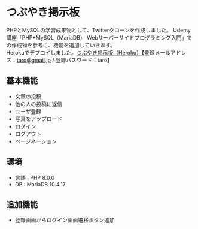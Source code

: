 # つぶやき掲示板  
PHPとMySQLの学習成果物として、Twitterクローンを作成しました。
Udemy講座「PHP+MySQL（MariaDB） Webサーバーサイドプログラミング入門」での作成物を参考に、機能を追加していきます。  
Herokuでデプロイしました。[つぶやき掲示板（Heroku）](https://tsubuyaki-board.herokuapp.com/login.php/ "Heroku")【登録メールアドレス：taro@gmail.jp / 登録パスワード：taro】

## 基本機能
* 文章の投稿  
* 他の人の投稿に返信  
* ユーザ登録  
* 写真をアップロード  
* ログイン  
* ログアウト  
* ページネーション  
## 環境  
* 言語 : PHP 8.0.0
* DB : MariaDB 10.4.17

## 追加機能
* 登録画面からログイン画面遷移ボタン追加

